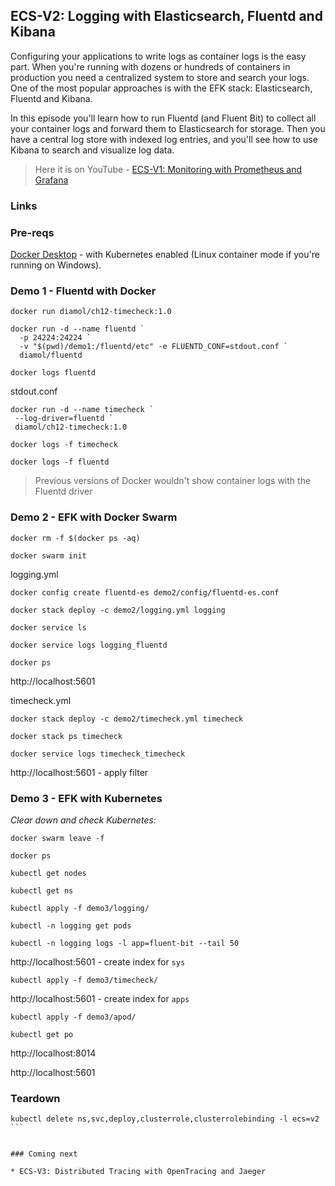 ## ECS-V2: Logging with Elasticsearch, Fluentd and Kibana

Configuring your applications to write logs as container logs is the easy part. When you're running with dozens or hundreds of containers in production you need a centralized system to store and search your logs. One of the most popular approaches is with the EFK stack: Elasticsearch, Fluentd and Kibana.

In this episode you'll learn how to run Fluentd (and Fluent Bit) to collect all your container logs and forward them to Elasticsearch for storage. Then you have a central log store with indexed log entries, and you'll see how to use Kibana to search and visualize log data.

> Here it is on YouTube - [ECS-V1: Monitoring with Prometheus and Grafana](https://youtu.be/JlescH2xFok)

### Links


### Pre-reqs

[Docker Desktop](https://www.docker.com/products/docker-desktop) - with Kubernetes enabled (Linux container mode if you're running on Windows).

### Demo 1 - Fluentd with Docker

```
docker run diamol/ch12-timecheck:1.0
```

```
docker run -d --name fluentd `
  -p 24224:24224 `
  -v "$(pwd)/demo1:/fluentd/etc" -e FLUENTD_CONF=stdout.conf `
  diamol/fluentd

docker logs fluentd
```

stdout.conf

```
docker run -d --name timecheck `
 --log-driver=fluentd `
 diamol/ch12-timecheck:1.0

docker logs -f timecheck

docker logs -f fluentd
```

> Previous versions of Docker wouldn't show container logs with the Fluentd driver

### Demo 2 - EFK with Docker Swarm

```
docker rm -f $(docker ps -aq)

docker swarm init
```

logging.yml

```
docker config create fluentd-es demo2/config/fluentd-es.conf

docker stack deploy -c demo2/logging.yml logging

docker service ls

docker service logs logging_fluentd

docker ps
```

http://localhost:5601

timecheck.yml

```
docker stack deploy -c demo2/timecheck.yml timecheck

docker stack ps timecheck

docker service logs timecheck_timecheck
```

http://localhost:5601 - apply filter

### Demo 3 - EFK with Kubernetes

_Clear down and check Kubernetes:_

```
docker swarm leave -f

docker ps 

kubectl get nodes

kubectl get ns
```

```
kubectl apply -f demo3/logging/

kubectl -n logging get pods 

kubectl -n logging logs -l app=fluent-bit --tail 50
```

http://localhost:5601 - create index for `sys`

```
kubectl apply -f demo3/timecheck/
```

http://localhost:5601 - create index for `apps`

```
kubectl apply -f demo3/apod/

kubectl get po
```

http://localhost:8014

http://localhost:5601

### Teardown

````
kubectl delete ns,svc,deploy,clusterrole,clusterrolebinding -l ecs=v2
```


### Coming next

* ECS-V3: Distributed Tracing with OpenTracing and Jaeger